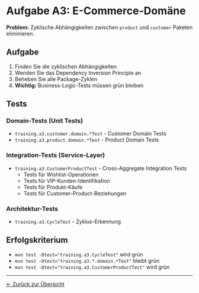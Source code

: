 # Aufgabe A3: E-Commerce-Domäne

**Problem:** Zyklische Abhängigkeiten zwischen `product` und `customer` Paketen eliminieren.

## Aufgabe

1. Finden Sie die zyklischen Abhängigkeiten
2. Wenden Sie das Dependency Inversion Principle an
3. Beheben Sie alle Package-Zyklen
4. **Wichtig:** Business-Logic-Tests müssen grün bleiben

## Tests

### Domain-Tests (Unit Tests)
- `training.a3.customer.domain.*Test` - Customer Domain Tests
- `training.a3.product.domain.*Test` - Product Domain Tests

### Integration-Tests (Service-Layer)
- `training.a3.CustomerProductTest` - Cross-Aggregate Integration Tests
  - Tests für Wishlist-Operationen
  - Tests für VIP-Kunden-Identifikation
  - Tests für Produkt-Käufe
  - Tests für Customer-Product-Beziehungen

### Architektur-Tests
- `training.a3.CycleTest` - Zyklus-Erkennung

## Erfolgskriterium

- `mvn test -Dtest="training.a3.CycleTest"` wird grün
- `mvn test -Dtest="training.a3.*.domain.*Test"` bleibt grün
- `mvn test -Dtest="training.a3.CustomerProductTest"` wird grün

---
[← Zurück zur Übersicht](../../../../../README.md)
